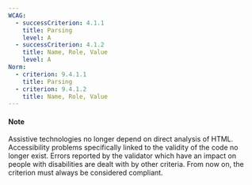 ```yaml
---
WCAG:
  - successCriterion: 4.1.1
    title: Parsing
    level: A
  - successCriterion: 4.1.2
    title: Name, Role, Value
    level: A
Norm:
  - criterion: 9.4.1.1
    title: Parsing
  - criterion: 9.4.1.2
    title: Name, Role, Value
---
```


#### Note 

Assistive technologies no longer depend on direct analysis of HTML. Accessibility problems specifically linked to the validity of the code no longer exist. Errors reported by the validator which have an impact on people with disabilities are dealt with by other criteria.
From now on, the criterion must always be considered compliant.